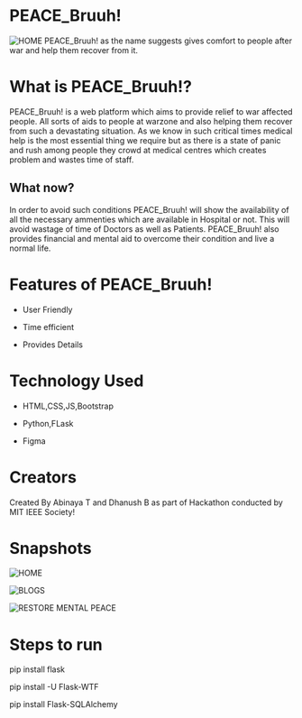 # PEACE_Bruuh!

![HOME](https://user-images.githubusercontent.com/91135324/170495917-a0a60773-2cec-4294-8c6e-276654e53c55.png)
PEACE_Bruuh! as the name suggests gives comfort to people after war and help them recover from it.

# What is PEACE_Bruuh!?
PEACE_Bruuh! is a web platform which aims to provide relief to war affected people. All sorts of aids to people at warzone and also helping them recover from such a devastating situation. As we know in such critical times medical help is the most essential thing we require but as there is a state of panic and rush among people they crowd at medical centres which creates problem and wastes time of staff.
## What now?
In order to avoid such conditions PEACE_Bruuh! will show the availability of all the necessary ammenties which are available in Hospital or not. This will avoid wastage of time of Doctors as well as Patients. PEACE_Bruuh! also provides financial and mental aid to overcome their condition and live a normal life.

# Features of PEACE_Bruuh!
- User Friendly

- Time efficient

- Provides Details

# Technology Used
- HTML,CSS,JS,Bootstrap

- Python,FLask

- Figma

# Creators

Created By Abinaya T and Dhanush B as part of Hackathon conducted by MIT IEEE Society!
# Snapshots
![HOME](https://user-images.githubusercontent.com/91135324/170502764-fe6ce759-a622-427d-af88-887caab8b51e.png)

![BLOGS](https://user-images.githubusercontent.com/91135324/170502798-601544b7-e88b-4b5e-9081-b5180dc7953a.png)

![RESTORE MENTAL PEACE](https://user-images.githubusercontent.com/91135324/170502824-86c95754-6df3-4bdd-b6bb-79fe3d27f443.png)

# Steps to run
pip install flask

pip install -U Flask-WTF

pip install Flask-SQLAlchemy
